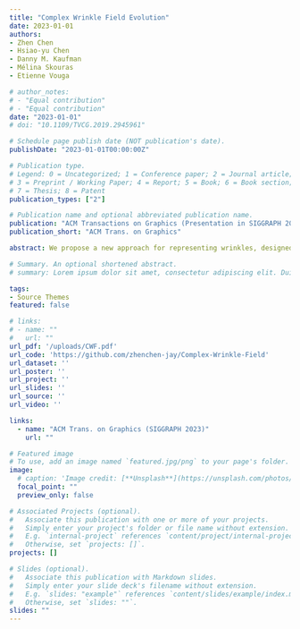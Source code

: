 ```yaml
---
title: "Complex Wrinkle Field Evolution"
date: 2023-01-01
authors:
- Zhen Chen
- Hsiao-yu Chen
- Danny M. Kaufman
- Mélina Skouras
- Etienne Vouga

# author_notes:
# - "Equal contribution"
# - "Equal contribution"
date: "2023-01-01"
# doi: "10.1109/TVCG.2019.2945961"

# Schedule page publish date (NOT publication's date).
publishDate: "2023-01-01T00:00:00Z"

# Publication type.
# Legend: 0 = Uncategorized; 1 = Conference paper; 2 = Journal article;
# 3 = Preprint / Working Paper; 4 = Report; 5 = Book; 6 = Book section;
# 7 = Thesis; 8 = Patent
publication_types: ["2"]

# Publication name and optional abbreviated publication name.
publication: "ACM Transactions on Graphics (Presentation in SIGGRAPH 2023)"
publication_short: "ACM Trans. on Graphics"

abstract: We propose a new approach for representing wrinkles, designed to capture complex and detailed wrinkle behavior on coarse triangle meshes, called Complex Wrinkle Fields. Complex Wrinkle Fields consist of an almost-everywhere-unit complex-valued phase function over the surface; a frequency one-form; and an amplitude scalar, with a soft compatibility condition coupling the frequency and phase. We develop algorithms for interpolating between two such wrinkle fields, for visualizing them as displacements of a Loop-subdivided refinement of the base mesh, and for making smooth local edits to the wrinkle amplitude, frequency, and/or orientation. These algorithms make it possible, for the first time, to create and edit animations of wrinkles on triangle meshes that are smooth in space, evolve smoothly through time, include singularities along with their complex interactions, and that represent frequencies far finer than the surface resolution.

# Summary. An optional shortened abstract.
# summary: Lorem ipsum dolor sit amet, consectetur adipiscing elit. Duis posuere tellus ac convallis placerat. Proin tincidunt magna sed ex sollicitudin condimentum.

tags:
- Source Themes
featured: false

# links:
# - name: ""
#   url: ""
url_pdf: '/uploads/CWF.pdf'
url_code: 'https://github.com/zhenchen-jay/Complex-Wrinkle-Field'
url_dataset: ''
url_poster: ''
url_project: ''
url_slides: ''
url_source: ''
url_video: ''

links:
  - name: "ACM Trans. on Graphics (SIGGRAPH 2023)"
    url: ""

# Featured image
# To use, add an image named `featured.jpg/png` to your page's folder. 
image:
  # caption: 'Image credit: [**Unsplash**](https://unsplash.com/photos/jdD8gXaTZsc)'
  focal_point: ""
  preview_only: false

# Associated Projects (optional).
#   Associate this publication with one or more of your projects.
#   Simply enter your project's folder or file name without extension.
#   E.g. `internal-project` references `content/project/internal-project/index.md`.
#   Otherwise, set `projects: []`.
projects: []

# Slides (optional).
#   Associate this publication with Markdown slides.
#   Simply enter your slide deck's filename without extension.
#   E.g. `slides: "example"` references `content/slides/example/index.md`.
#   Otherwise, set `slides: ""`.
slides: ""
---
```

<!-- 
{{% callout note %}}
Click the *Cite* button above to demo the feature to enable visitors to import publication metadata into their reference management software.
{{% /callout %}}

{{% callout note %}}
Create your slides in Markdown - click the *Slides* button to check out the example.
{{% /callout %}}

Supplementary notes can be added here, including [code, math, and images](https://wowchemy.com/docs/writing-markdown-latex/). -->
